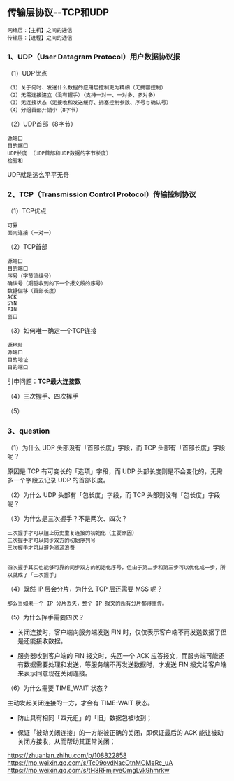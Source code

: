 ## 传输层协议--TCP和UDP

    网络层：【主机】之间的通信
    传输层：【进程】之间的通信

### 1、UDP（User Datagram Protocol）用户数据协议报

（1）UDP优点

    （1）关于何时、发送什么数据的应用层控制更为精细（无拥塞控制）
    （2）无需连接建立（没有握手）（支持一对一、一对多、多对多）
    （3）无连接状态（无接收和发送缓存、拥塞控制参数、序号与确认号）
    （4）分组首部开销小（8字节）

（2）UDP首部（8字节）

    源端口
    目的端口
    UDP长度 （UDP首部和UDP数据的字节长度）
    检验和

UDP就是这么平平无奇

### 2、TCP（Transmission Control Protocol）传输控制协议

（1）TCP优点

    可靠
    面向连接（一对一）

（2）TCP首部

    源端口
    目的端口
    序号（字节流编号）
    确认号（期望收到的下一个报文段的序号）
    数据偏移（首部长度）
    ACK
    SYN
    FIN
    窗口

（3）如何唯一确定一个TCP连接

    源地址
    源端口
    目的地址
    目的端口

引申问题：**TCP最大连接数**

（4）三次握手、四次挥手

（5）

### 3、question

（1）为什么 UDP 头部没有「首部长度」字段，而 TCP 头部有「首部长度」字段呢？

原因是 TCP 有可变长的「选项」字段，而 UDP 头部长度则是不会变化的，无需多一个字段去记录 UDP 的首部长度。

（2）为什么 UDP 头部有「包长度」字段，而 TCP 头部则没有「包长度」字段呢？


（3）为什么是三次握手？不是两次、四次？

    三次握手才可以阻止历史重复连接的初始化（主要原因）
    三次握手才可以同步双方的初始序列号
    三次握手才可以避免资源浪费


    四次握手其实也能够可靠的同步双方的初始化序号，但由于第二步和第三步可以优化成一步，所以就成了「三次握手」

（4）既然 IP 层会分片，为什么 TCP 层还需要 MSS 呢？

    那么当如果一个 IP 分片丢失，整个 IP 报文的所有分片都得重传。

（5）为什么挥手需要四次？

- 关闭连接时，客户端向服务端发送 FIN 时，仅仅表示客户端不再发送数据了但是还能接收数据。

- 服务器收到客户端的 FIN 报文时，先回一个 ACK 应答报文，而服务端可能还有数据需要处理和发送，等服务端不再发送数据时，才发送 FIN 报文给客户端来表示同意现在关闭连接。

（6）为什么需要 TIME_WAIT 状态？

主动发起关闭连接的一方，才会有 TIME-WAIT 状态。

- 防止具有相同「四元组」的「旧」数据包被收到；

- 保证「被动关闭连接」的一方能被正确的关闭，即保证最后的 ACK 能让被动关闭方接收，从而帮助其正常关闭；



https://zhuanlan.zhihu.com/p/108822858
https://mp.weixin.qq.com/s/Tc09ovdNacOtnMOMeRc_uA
https://mp.weixin.qq.com/s/tH8RFmjrveOmgLvk9hmrkw